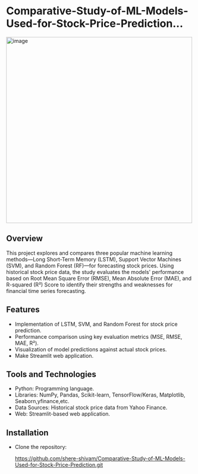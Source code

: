# Comparative-Study-of-ML-Models-Used-for-Stock-Price-Prediction...

<img width="500" alt="image" src="https://github.com/user-attachments/assets/e3c8bdfe-463f-4f36-9e66-c2e1c9caa415" />




## Overview  
This project explores and compares three popular machine learning methods—Long Short-Term Memory (LSTM), Support Vector Machines (SVM), and Random Forest (RF)—for forecasting stock prices. Using historical stock price data, the study evaluates the models' performance based on Root Mean Square Error (RMSE), Mean Absolute Error (MAE), and R-squared (R²) Score to identify their strengths and weaknesses for financial time series forecasting.  

## Features  
- Implementation of LSTM, SVM, and Random Forest for stock price prediction.  
- Performance comparison using key evaluation metrics (MSE, RMSE, MAE, R²).  
- Visualization of model predictions against actual stock prices.  
- Make Streamlit web application.  

## Tools and Technologies  
- Python: Programming language.  
- Libraries: NumPy, Pandas, Scikit-learn, TensorFlow/Keras, Matplotlib, Seaborn,yfinance,etc.  
- Data Sources: Historical stock price data from Yahoo Finance.  
- Web: Streamlit-based web application.  

## Installation  
- Clone the repository:  
  
   https://github.com/shere-shivam/Comparative-Study-of-ML-Models-Used-for-Stock-Price-Prediction.git
